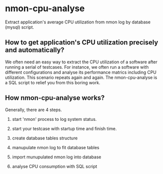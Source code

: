 nmon-cpu-analyse
================

Extract application's average CPU utilization from nmon log by
database (mysql) script.

How to get application's CPU utilization precisely and automatically?
---------------------------------------------------------------------

We often need an easy way to extract the CPU utilization of a software
after running a serial of testcases. For instance, we often run a
software with different configurations and analyse its performance
matrics including CPU utilization. This scenario repeats again and
again. The nmon-cpu-analyse is a SQL script to relief you from this
boring work.

How nmon-cpu-analyse works?
---------------------------

Generally, there are 4 steps.

1. start 'nmon' process to log system status.

2. start your testcase with startup time and finish time.

3. create database tables structure

4. manupulate nmon log to fit database tables

5. import munupulated nmon log into database

6. analyse CPU consumption with SQL script

